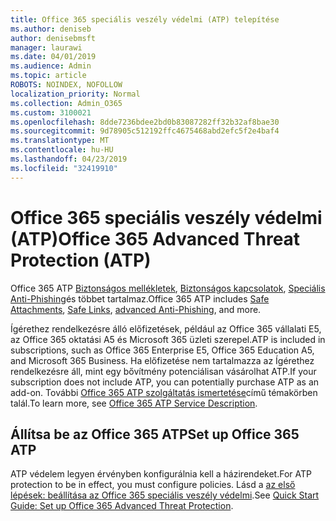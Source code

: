 ```yaml
---
title: Office 365 speciális veszély védelmi (ATP) telepítése
ms.author: deniseb
author: denisebmsft
manager: laurawi
ms.date: 04/01/2019
ms.audience: Admin
ms.topic: article
ROBOTS: NOINDEX, NOFOLLOW
localization_priority: Normal
ms.collection: Admin_O365
ms.custom: 3100021
ms.openlocfilehash: 8dde7236bdee2bd0b83087282ff32b32af8bae30
ms.sourcegitcommit: 9d78905c512192ffc4675468abd2efc5f2e4baf4
ms.translationtype: MT
ms.contentlocale: hu-HU
ms.lasthandoff: 04/23/2019
ms.locfileid: "32419910"
---
```

# <a name="office-365-advanced-threat-protection-atp"></a><span data-ttu-id="0fd58-102">Office 365 speciális veszély védelmi (ATP)</span><span class="sxs-lookup"><span data-stu-id="0fd58-102">Office 365 Advanced Threat Protection (ATP)</span></span>

<span data-ttu-id="0fd58-103">Office 365 ATP [Biztonságos mellékletek](https://docs.microsoft.com/office365/securitycompliance/atp-safe-attachments), [Biztonságos kapcsolatok](https://docs.microsoft.com/office365/securitycompliance/atp-safe-links), [Speciális Anti-Phishing](https://docs.microsoft.com/office365/securitycompliance/atp-anti-phishing)és többet tartalmaz.</span><span class="sxs-lookup"><span data-stu-id="0fd58-103">Office 365 ATP includes [Safe Attachments](https://docs.microsoft.com/office365/securitycompliance/atp-safe-attachments), [Safe Links](https://docs.microsoft.com/office365/securitycompliance/atp-safe-links), [advanced Anti-Phishing](https://docs.microsoft.com/office365/securitycompliance/atp-anti-phishing), and more.</span></span> 

<span data-ttu-id="0fd58-104">Ígérethez rendelkezésre álló előfizetések, például az Office 365 vállalati E5, az Office 365 oktatási A5 és Microsoft 365 üzleti szerepel.</span><span class="sxs-lookup"><span data-stu-id="0fd58-104">ATP is included in subscriptions, such as Office 365 Enterprise E5, Office 365 Education A5, and Microsoft 365 Business.</span></span> <span data-ttu-id="0fd58-105">Ha előfizetése nem tartalmazza az Ígérethez rendelkezésre áll, mint egy bővítmény potenciálisan vásárolhat ATP.</span><span class="sxs-lookup"><span data-stu-id="0fd58-105">If your subscription does not include ATP, you can potentially purchase ATP as an add-on.</span></span> <span data-ttu-id="0fd58-106">További [Office 365 ATP szolgáltatás ismertetése](https://docs.microsoft.com/office365/servicedescriptions/office-365-advanced-threat-protection-service-description)című témakörben talál.</span><span class="sxs-lookup"><span data-stu-id="0fd58-106">To learn more, see [Office 365 ATP Service Description](https://docs.microsoft.com/office365/servicedescriptions/office-365-advanced-threat-protection-service-description).</span></span>

## <a name="set-up-office-365-atp"></a><span data-ttu-id="0fd58-107">Állítsa be az Office 365 ATP</span><span class="sxs-lookup"><span data-stu-id="0fd58-107">Set up Office 365 ATP</span></span>

<span data-ttu-id="0fd58-108">ATP védelem legyen érvényben konfigurálnia kell a házirendeket.</span><span class="sxs-lookup"><span data-stu-id="0fd58-108">For ATP protection to be in effect, you must configure policies.</span></span> <span data-ttu-id="0fd58-109">Lásd a [az első lépések: beállítása az Office 365 speciális veszély védelmi](https://docs.microsoft.com/office365/securitycompliance/checklist-atp-setup).</span><span class="sxs-lookup"><span data-stu-id="0fd58-109">See [Quick Start Guide: Set up Office 365 Advanced Threat Protection](https://docs.microsoft.com/office365/securitycompliance/checklist-atp-setup).</span></span>


